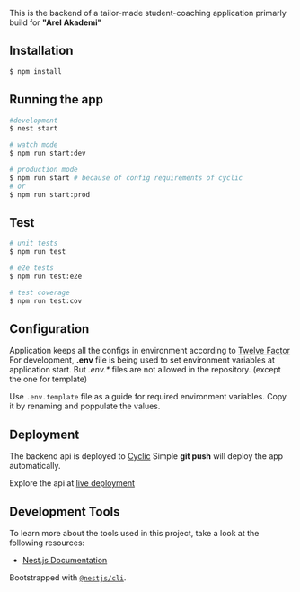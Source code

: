 This is the backend of a tailor-made student-coaching application primarly build for **"Arel Akademi"**

## Installation

```bash
$ npm install
```

## Running the app

```bash
#development
$ nest start

# watch mode
$ npm run start:dev

# production mode
$ npm run start # because of config requirements of cyclic
# or
$ npm run start:prod
```

## Test

```bash
# unit tests
$ npm run test

# e2e tests
$ npm run test:e2e

# test coverage
$ npm run test:cov
```

## Configuration

Application keeps all the configs in environment according to [Twelve Factor](https://12factor.net/config)
For development, **.env** file is being used to set environment variables at application start. But *.env.\** files are not allowed in the repository.
(except the one for template) 

Use `.env.template` file as a guide for required environment variables. Copy it by renaming and poppulate the values.

## Deployment

The backend api is deployed to [Cyclic](https://app.cyclic.sh)
Simple **git push** will deploy the app automatically.

Explore the api at [live deployment](https://student-coaching.cyclic.app)

## Development Tools

To learn more about the tools used in this project, take a look at the following resources:

- [Nest.js Documentation](https://docs.nestjs.com/)

Bootstrapped with [`@nestjs/cli`](https://docs.nestjs.com/cli/overview).
